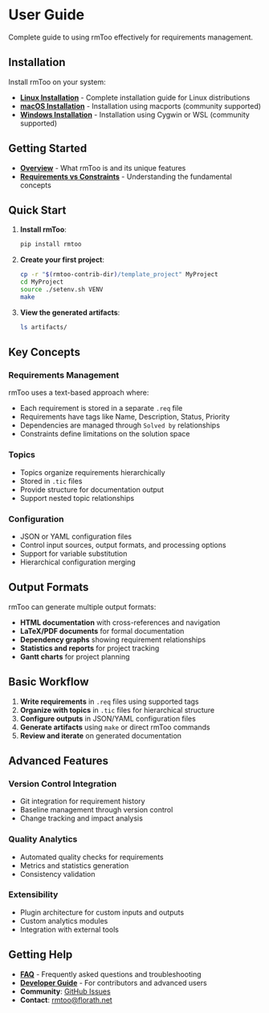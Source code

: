 # User Guide

Complete guide to using rmToo effectively for requirements management.

## Installation

Install rmToo on your system:

- **[Linux Installation](installation/linux.md)** - Complete installation guide for Linux distributions
- **[macOS Installation](installation/macos.md)** - Installation using macports (community supported)
- **[Windows Installation](installation/windows.md)** - Installation using Cygwin or WSL (community supported)

## Getting Started

- **[Overview](getting-started/overview.md)** - What rmToo is and its unique features
- **[Requirements vs Constraints](requirements/constraints.md)** - Understanding the fundamental concepts

## Quick Start

1. **Install rmToo**:
   ```bash
   pip install rmtoo
   ```

2. **Create your first project**:
   ```bash
   cp -r "$(rmtoo-contrib-dir)/template_project" MyProject
   cd MyProject
   source ./setenv.sh VENV
   make
   ```

3. **View the generated artifacts**:
   ```bash
   ls artifacts/
   ```

## Key Concepts

### Requirements Management
rmToo uses a text-based approach where:
- Each requirement is stored in a separate `.req` file
- Requirements have tags like Name, Description, Status, Priority
- Dependencies are managed through `Solved by` relationships
- Constraints define limitations on the solution space

### Topics
- Topics organize requirements hierarchically
- Stored in `.tic` files 
- Provide structure for documentation output
- Support nested topic relationships

### Configuration
- JSON or YAML configuration files
- Control input sources, output formats, and processing options
- Support for variable substitution
- Hierarchical configuration merging

## Output Formats

rmToo can generate multiple output formats:
- **HTML documentation** with cross-references and navigation
- **LaTeX/PDF documents** for formal documentation
- **Dependency graphs** showing requirement relationships
- **Statistics and reports** for project tracking
- **Gantt charts** for project planning

## Basic Workflow

1. **Write requirements** in `.req` files using supported tags
2. **Organize with topics** in `.tic` files for hierarchical structure
3. **Configure outputs** in JSON/YAML configuration files
4. **Generate artifacts** using `make` or direct rmToo commands
5. **Review and iterate** on generated documentation

## Advanced Features

### Version Control Integration
- Git integration for requirement history
- Baseline management through version control
- Change tracking and impact analysis

### Quality Analytics
- Automated quality checks for requirements
- Metrics and statistics generation
- Consistency validation

### Extensibility
- Plugin architecture for custom inputs and outputs
- Custom analytics modules
- Integration with external tools

## Getting Help

- **[FAQ](../faq.md)** - Frequently asked questions and troubleshooting
- **[Developer Guide](../developer-guide/)** - For contributors and advanced users
- **Community**: [GitHub Issues](https://github.com/florath/rmtoo/issues)
- **Contact**: rmtoo@florath.net